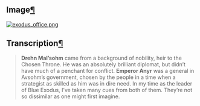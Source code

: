 ## Image[¶](https://wiki.drehmal.cyou/Story_and_Features/Holotexts/50_Percent_Area/exodus_office/#image "Permanent link")

[![exodus_office.png](https://wiki.drehmal.cyou/assets/img/lore/holotexts/exodus_office.png)](https://wiki.drehmal.cyou/assets/img/lore/holotexts/exodus_office.png)

## Transcription[¶](https://wiki.drehmal.cyou/Story_and_Features/Holotexts/50_Percent_Area/exodus_office/#transcription "Permanent link")

> **Drehn Mal’sohm** came from a background of nobility, heir to the Chosen Throne. He was an absolutely brilliant diplomat, but didn’t have much of a penchant for conflict. **Emperor Anyr** was a general in Avsohm’s government, chosen by the people in a time when a strategist as skilled as him was in dire need. In my time as the leader of Blue Exodus, I’ve taken many cues from both of them. They’re not so dissimilar as one might first imagine.